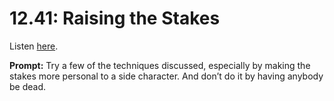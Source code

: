 # 12.41: Raising the Stakes 

Listen [here](http://www.writingexcuses.com/2017/10/08/12-41-raising-the-stakes/). 

**Prompt:** Try a few of the techniques discussed, especially by making the stakes more personal to a side character. And don’t do it by having anybody be dead.